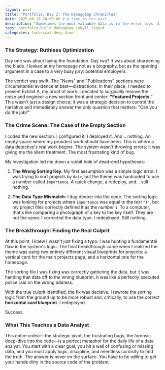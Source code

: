 ```yaml
---
layout: post
title: "Portfolio, Day 2: The Debugging Chronicles"
date: 2025-08-18 20:00:00 # A time in the past
description: "Sometimes the most valuable data is in the error logs. A recap of Day 2, where strategy met a series of stubborn bugs."
tags: portfolio-build debugging jekyll liquid
categories: technical-deep-dive
---
```


### The Strategy: Ruthless Optimization

Day one was about laying the foundation. Day two? It was about sharpening the blade. I looked at my homepage not as a biography, but as the opening argument in a case to a very busy jury: potential employers.

The verdict was swift. The "News" and "Publications" sections were circumstantial evidence at best—distractions. In their place, I needed to present Exhibit A, my proof of work. I decided to surgically remove the noise and engineer a new section front and center: **"Featured Projects."** This wasn't just a design choice; it was a strategic decision to control the narrative and immediately answer the only question that matters: "Can you do the job?"

### The Crime Scene: The Case of the Empty Section

I coded the new section. I configured it. I deployed it. And... nothing. An empty space where my proudest work should have been. This is where a data detective's real work begins. The system wasn't throwing errors; it was giving me the silent treatment. The most frustrating kind of bug.

My investigation led me down a rabbit hole of dead-end hypotheses:

1.  **The Wrong Sorting Key:** My first assumption was a simple logic error. I was trying to sort projects by `date`, but the theme was hardcoded to use a number called `importance`. A quick change, a redeploy, and... still nothing.

2.  **The Data Type Mismatch:** I dug deeper into the code. The sorting logic was looking for projects where `importance` was equal to the *text* `"1"`, but my project files correctly defined it as the *number* `1`. To a computer, that's like comparing a photograph of a key to the key itself. They are not the same. I corrected the data type. I redeployed. Still nothing.

### The Breakthrough: Finding the Real Culprit

At this point, I knew I wasn't just fixing a typo. I was hunting a fundamental flaw in the system's logic. The final breakthrough came when I realized the theme was using two entirely different visual blueprints for projects: a vertical card for the main projects page, and a horizontal one for the homepage.

The sorting file I was fixing was correctly gathering the data, but it was handing that data off to the wrong blueprint. It was like a perfectly executed police raid on the wrong address.

With the true culprit identified, the fix was decisive. I rewrote the sorting logic from the ground up to be more robust and, critically, to use the correct **horizontal card blueprint**. I redeployed.

Success.

### What This Teaches a Data Analyst

This entire ordeal—the strategic pivot, the frustrating bugs, the forensic deep-dive into the code—is a perfect metaphor for the daily life of a data analyst. You start with a clear goal, you hit a wall of confusing or missing data, and you must apply logic, discipline, and relentless curiosity to find the truth. The answer is never on the surface. You have to be willing to get your hands dirty in the source code of the problem.